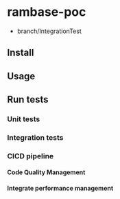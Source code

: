 # rambase-poc

- branch/IntegrationTest

## Install

## Usage

## Run tests

### Unit tests

### Integration tests

### CICD pipeline

#### Code Quality Management

#### Integrate performance management



